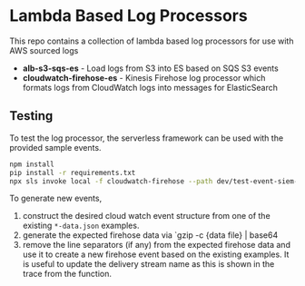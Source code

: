 # Lambda Based Log Processors

This repo contains a collection of lambda based log processors for use with AWS sourced logs

- **alb-s3-sqs-es** - Load logs from S3 into ES based on SQS S3 events
- **cloudwatch-firehose-es** - Kinesis Firehose log processor which formats logs from CloudWatch logs into messages for ElasticSearch

## Testing

To test the log processor, the serverless framework can be used with the provided sample events.

```bash
npm install
pip install -r requirements.txt
npx sls invoke local -f cloudwatch-firehose --path dev/test-event-siem-categories.json --env CATEGORIZATION_ATTRIBUTE=categories
```

To generate new events,

1. construct the desired cloud watch event structure from one of the existing `*-data.json` examples.
1. generate the expected firehose data via `gzip -c {data file} | base64
1. remove the line separators (if any) from the expected firehose data and use it to create a new firehose event based on the existing examples. It is useful to update the delivery stream name as this is shown in the trace from the function.
